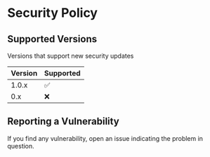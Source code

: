 # Security Policy

## Supported Versions

Versions that support new security updates

| Version | Supported          |
| ------- | ------------------ |
| 1.0.x   | :white_check_mark: |
| 0.x   | :x:                |

## Reporting a Vulnerability

If you find any vulnerability, open an issue indicating the problem in question.
